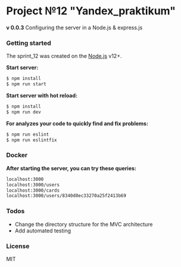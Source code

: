 # Project №12 "Yandex_praktikum"
**v 0.0.3**
Configuring the server in a Node.js & express.js

### Getting started

The sprint_12 was created on the [Node.js](https://nodejs.org/) v12+.

**Start server:**
```sh
$ npm install
$ npm run start
```
**Start server with hot reload:**
```sh
$ npm install
$ npm run dev
```

**For analyzes your code to quickly find and fix problems:**
```sh
$ npm run eslint
$ npm run eslintfix
```
### Docker

**After starting the server, you can try these queries:**

```sh
localhost:3000
localhost:3000/users
localhost:3000/cards
localhost:3000/users/8340d0ec33270a25f2413b69
```
### Todos

 - Change the directory structure for the MVC architecture
 - Add automated testing
 
### License

MIT

